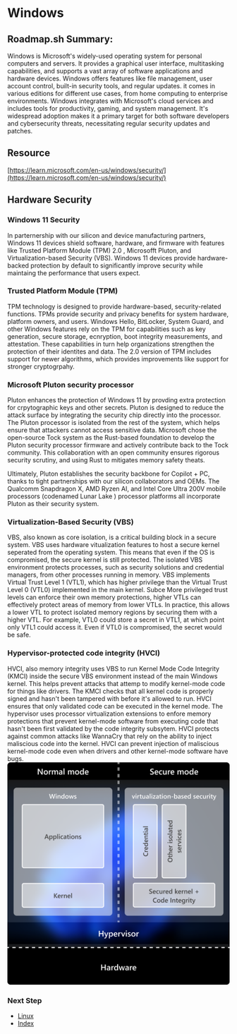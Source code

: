 # Windows

## Roadmap.sh Summary:
Windows is Microsoft's widely-used operating system for personal computers and servers. It provides a graphical user interface, multitasking capabilities, and supports a vast array of software applications and hardware devices. Windows offers features like file management, user account control, built-in security tools, and regular updates. it comes in various editions for different use cases, from home computing to enterprise environments. Windows integrates with Microsoft's cloud services and includes tools for productivity, gaming, and system management. It's widespread adoption makes it a primary target for both software developers and cybersecurity threats, necessitating regular security updates and patches. 

## Resource
[https://learn.microsoft.com/en-us/windows/security/](https://learn.microsoft.com/en-us/windows/security/)

## Hardware Security
### Windows 11 Security
In parternership with our silicon and device manufacturing partners, Windows 11 devices shield software, hardware, and firmware with features like Trusted Platform Module (TPM) 2.0 , Microsofft Pluton, and Virtualization-based Security (VBS). Windows 11 devices provide hardware-backed protection by default to significantly improve security while maintaing the performance that users expect.

### Trusted Platform Module (TPM)
TPM technology is designed to provide hardware-based, security-related functions. TPMs provide security and privacy benefits for system hardware, platform owners, and users. Windows Hello, BitLocker, System Guard, and other Windows features rely on the TPM for capabilities such as key generation, secure storage, ecnryption, boot integrity measurements, and attestation. These capabilities in turn help organizations strengthen the protection of their identites and data. The 2.0 version of TPM includes support for newer algorithms, which provides improvements like support for stronger cryptogrpahy. 

### Microsoft Pluton security processor
Pluton enhances the protection of Windows 11 by provding extra protection for crpytographic keys and other secrets. Pluton is designed to reduce the attack surface by integrating the security chip directly into the processor. The Pluton processor is isolated from the rest of the system, which helps ensure that attackers cannot access sensitive data. Microsoft chose the open-source Tock system as the Rust-based foundation to develop the Pluton security processor firmware and actively contribute back to the Tock community. This collaboration with an open community ensures rigorous security scrutiny, and using Rust to mitigates memory safety theats.

Ultimately, Pluton establishes the security backbone for Copilot + PC, thanks to tight partnerships with our silicon collaborators and OEMs. The Qualcomm Snapdragon X, AMD Ryzen AI, and Intel Core Ultra 200V mobile processors (codenamed Lunar Lake ) processor platforms all incorporate Pluton as their security system.

### Virtualization-Based Security (VBS)
VBS, also known as core isolation, is a critical building block in a secure system. VBS uses hardware vitualization features to host a secure kernel seperated from the operating system. This means that even if the OS is compromised, the secure kernel is still protected. The isolated VBS environment protects processes, such as security solutions and credential managers, from other processes running in memory. VBS implements Virtual Trust Level 1 (VTL1), which has higher privilege than the Virtual Trust Level 0 (VTL0) implemented in the main kernel. Subce More privileged trust levels can enforce their own memory protections, higher VTLs can effectively protect areas of memory from lower VTLs. In practice, this allows a lower VTL to protect isolated memory regions by securing them with a higher VTL. For example, VTL0 could store a secret in VTL1, at which point only VTL1 could access it. Even if VTL0 is compromised, the secret would be safe.

### Hypervisor-protected code integrity (HVCI)
HVCI, also memory integrity uses VBS to run Kernel Mode Code Integrity (KMCI) inside the secure VBS environment instead of the main Windows kernel. This helps prevent attacks that attemp to modify kernel-mode code for things like drivers. The KMCI checks that all kernel code is properly signed and hasn't been tampered with before it's allowed to run. HVCI ensures that only validated code can be executed in the kernel mode. The hypervisor uses processor virtualization extensions to enfore memory protections that prevent kernel-mode software from executing code that hasn't been first validated by the code integrity subsytem. HVCI protects against common attacks like WannaCry that rely on the ability to inject maliscious code into the kernel. HVCI can prevent injection of maliscious kernel-mode code even when drivers and other kernel-mode software have bugs. 
![Microsoft VBS Visualization](images/micro_vbs.png)
### Next Step
- [Linux](https://github.com/Sisu-Sus/CyberSec-RoadMap/blob/main/Operating_Systems/linux.md)
- [Index](https://github.com/Sisu-Sus/CyberSec-RoadMap/blob/main/index.md)
